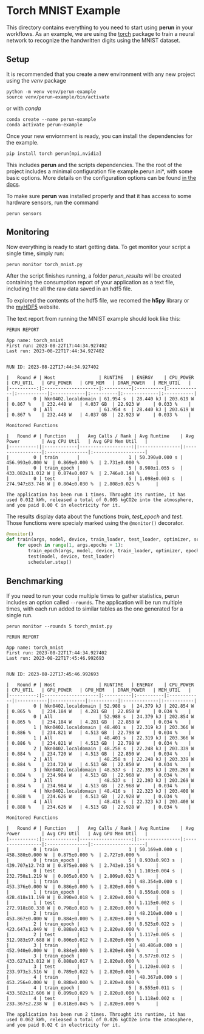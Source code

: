 # Torch MNIST Example

This directory contains everything to you need to start using **perun** in your workflows. As an example, we are using the [torch](https://pytorch.org/) package to train a neural network to recognize the handwritten digits using the MNIST dataset.

## Setup

It is recommended that you create a new environment with any new project using the *venv* package

```console
python -m venv venv/perun-example
source venv/perun-example/bin/activate
```

or with *conda*

```console
conda create --name perun-example
conda activate perun-example
```

Once your new enviornment is ready, you can install the dependencies for the example.

```console
pip install torch perun[mpi,nvidia]
```

This includes **perun** and the scripts dependencies. The the root of the project includes a minimal configuration file example.perun.ini*, with some basic options. More details on the configuration options can be found [in the docs](https://perun.readthedocs.io/en/latest/configuration.html).

To make sure **perun** was installed properly and that it has access to some hardware sensors, run the command

```console
perun sensors
```

## Monitoring

Now everything is ready to start getting data. To get monitor your script a single time, simply run:

```console
perun monitor torch_mnist.py
```

After the script finishes running, a folder *perun_results* will be created containing the consumption report of your application as a text file, including the all the raw data saved in an hdf5 file.

To explored the contents of the hdf5 file, we recomed the **h5py** library or the [myHDF5](https://myhdf5.hdfgroup.org) website.

The text report from running the MNIST example should look like this:

```text
PERUN REPORT

App name: torch_mnist
First run: 2023-08-22T17:44:34.927402
Last run: 2023-08-22T17:44:34.927402


RUN ID: 2023-08-22T17:44:34.927402

|   Round # | Host                | RUNTIME   | ENERGY    | CPU_POWER   | CPU_UTIL   | GPU_POWER   | GPU_MEM   | DRAM_POWER   | MEM_UTIL   |
|----------:|:--------------------|:----------|:----------|:------------|:-----------|:------------|:----------|:-------------|:-----------|
|         0 | hkn0402.localdomain | 61.954 s  | 28.440 kJ | 203.619 W   | 0.867 %    | 232.448 W   | 4.037 GB  | 22.923 W     | 0.033 %    |
|         0 | All                 | 61.954 s  | 28.440 kJ | 203.619 W   | 0.867 %    | 232.448 W   | 4.037 GB  | 22.923 W     | 0.033 %    |

Monitored Functions

|   Round # | Function    |   Avg Calls / Rank | Avg Runtime    | Avg Power        | Avg CPU Util   | Avg GPU Mem Util   |
|----------:|:------------|-------------------:|:---------------|:-----------------|:---------------|:-------------------|
|         0 | train       |                  1 | 50.390±0.000 s | 456.993±0.000 W  | 0.869±0.000 %  | 2.731±0.000 %      |
|         0 | train_epoch |                  5 | 8.980±1.055 s  | 433.082±11.012 W | 0.874±0.007 %  | 2.746±0.148 %      |
|         0 | test        |                  5 | 1.098±0.003 s  | 274.947±83.746 W | 0.804±0.030 %  | 2.808±0.025 %      |

The application has been run 1 times. Throught its runtime, it has used 0.012 kWh, released a total of 0.005 kgCO2e into the atmosphere, and you paid 0.00 € in electricity for it.
```

The results display data about the functions *train*, *test_epoch* and *test*. Those functions were specialy marked using the ```@monitor()``` decorator.

```python
@monitor()
def train(args, model, device, train_loader, test_loader, optimizer, scheduler):
    for epoch in range(1, args.epochs + 1):
        train_epoch(args, model, device, train_loader, optimizer, epoch)
        test(model, device, test_loader)
        scheduler.step()
```

## Benchmarking

If you need to run your code multiple times to gather statistics, perun includes an option called ```--rounds```. The application will be run multiple times, with each run added to similar tables as the one generated for a single run.


```console
perun monitor --rounds 5 torch_mnist.py
```

```text
PERUN REPORT

App name: torch_mnist
First run: 2023-08-22T17:44:34.927402
Last run: 2023-08-22T17:45:46.992693


RUN ID: 2023-08-22T17:45:46.992693

|   Round # | Host                | RUNTIME   | ENERGY    | CPU_POWER   | CPU_UTIL   | GPU_POWER   | GPU_MEM   | DRAM_POWER   | MEM_UTIL   |
|----------:|:--------------------|:----------|:----------|:------------|:-----------|:------------|:----------|:-------------|:-----------|
|         0 | hkn0402.localdomain | 52.988 s  | 24.379 kJ | 202.854 W   | 0.865 %    | 234.184 W   | 4.281 GB  | 22.858 W     | 0.034 %    |
|         0 | All                 | 52.988 s  | 24.379 kJ | 202.854 W   | 0.865 %    | 234.184 W   | 4.281 GB  | 22.858 W     | 0.034 %    |
|         1 | hkn0402.localdomain | 48.401 s  | 22.319 kJ | 203.366 W   | 0.886 %    | 234.821 W   | 4.513 GB  | 22.798 W     | 0.034 %    |
|         1 | All                 | 48.401 s  | 22.319 kJ | 203.366 W   | 0.886 %    | 234.821 W   | 4.513 GB  | 22.798 W     | 0.034 %    |
|         2 | hkn0402.localdomain | 48.258 s  | 22.248 kJ | 203.339 W   | 0.884 %    | 234.720 W   | 4.513 GB  | 22.850 W     | 0.034 %    |
|         2 | All                 | 48.258 s  | 22.248 kJ | 203.339 W   | 0.884 %    | 234.720 W   | 4.513 GB  | 22.850 W     | 0.034 %    |
|         3 | hkn0402.localdomain | 48.537 s  | 22.393 kJ | 203.269 W   | 0.884 %    | 234.984 W   | 4.513 GB  | 22.968 W     | 0.034 %    |
|         3 | All                 | 48.537 s  | 22.393 kJ | 203.269 W   | 0.884 %    | 234.984 W   | 4.513 GB  | 22.968 W     | 0.034 %    |
|         4 | hkn0402.localdomain | 48.416 s  | 22.323 kJ | 203.408 W   | 0.888 %    | 234.626 W   | 4.513 GB  | 22.928 W     | 0.034 %    |
|         4 | All                 | 48.416 s  | 22.323 kJ | 203.408 W   | 0.888 %    | 234.626 W   | 4.513 GB  | 22.928 W     | 0.034 %    |

Monitored Functions

|   Round # | Function    |   Avg Calls / Rank | Avg Runtime    | Avg Power        | Avg CPU Util   | Avg GPU Mem Util   |
|----------:|:------------|-------------------:|:---------------|:-----------------|:---------------|:-------------------|
|         0 | train       |                  1 | 50.169±0.000 s | 458.380±0.000 W  | 0.875±0.000 %  | 2.727±0.000 %      |
|         0 | train_epoch |                  5 | 8.930±0.903 s  | 439.707±12.743 W | 0.875±0.008 %  | 2.743±0.154 %      |
|         0 | test        |                  5 | 1.103±0.004 s  | 232.750±1.219 W  | 0.805±0.030 %  | 2.809±0.023 %      |
|         1 | train       |                  1 | 48.354±0.000 s | 453.376±0.000 W  | 0.886±0.000 %  | 2.820±0.000 %      |
|         1 | train_epoch |                  5 | 8.556±0.008 s  | 428.418±11.199 W | 0.890±0.018 %  | 2.820±0.000 %      |
|         1 | test        |                  5 | 1.115±0.002 s  | 272.918±80.330 W | 0.798±0.018 %  | 2.820±0.000 %      |
|         2 | train       |                  1 | 48.210±0.000 s | 453.867±0.000 W  | 0.884±0.000 %  | 2.820±0.000 %      |
|         2 | train_epoch |                  5 | 8.525±0.022 s  | 423.647±1.049 W  | 0.888±0.013 %  | 2.820±0.000 %      |
|         2 | test        |                  5 | 1.117±0.005 s  | 312.983±97.688 W | 0.806±0.012 %  | 2.820±0.000 %      |
|         3 | train       |                  1 | 48.486±0.000 s | 452.940±0.000 W  | 0.884±0.000 %  | 2.820±0.000 %      |
|         3 | train_epoch |                  5 | 8.577±0.012 s  | 433.627±13.812 W | 0.888±0.017 %  | 2.820±0.000 %      |
|         3 | test        |                  5 | 1.120±0.003 s  | 233.973±3.516 W  | 0.789±0.022 %  | 2.820±0.000 %      |
|         4 | train       |                  1 | 48.367±0.000 s | 453.256±0.000 W  | 0.888±0.000 %  | 2.820±0.000 %      |
|         4 | train_epoch |                  5 | 8.555±0.011 s  | 433.582±12.606 W | 0.899±0.029 %  | 2.820±0.000 %      |
|         4 | test        |                  5 | 1.118±0.002 s  | 233.367±2.238 W  | 0.818±0.045 %  | 2.820±0.000 %      |

The application has been run 2 times. Throught its runtime, it has used 0.062 kWh, released a total of 0.026 kgCO2e into the atmosphere, and you paid 0.02 € in electricity for it.
```
